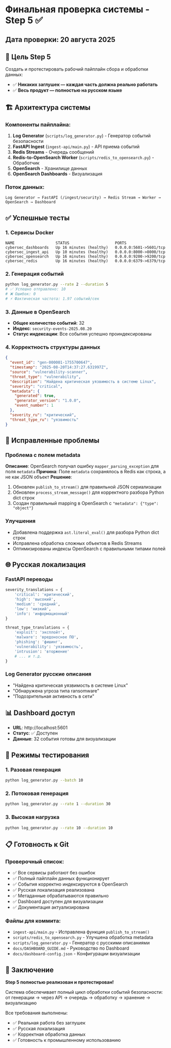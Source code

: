 # Финальная проверка системы - Step 5 ✅

## Дата проверки: 20 августа 2025

## 🎯 Цель Step 5
Создать и протестировать рабочий пайплайн сбора и обработки данных:
- ✅ **Никаких заглушек — каждая часть должна реально работать**
- ✅ **Весь продукт — полностью на русском языке**

## 🏗️ Архитектура системы

### Компоненты пайплайна:
1. **Log Generator** (`scripts/log_generator.py`) - Генератор событий безопасности
2. **FastAPI Ingest** (`ingest-api/main.py`) - API приема событий  
3. **Redis Streams** - Очередь сообщений
4. **Redis-to-OpenSearch Worker** (`scripts/redis_to_opensearch.py`) - Обработчик
5. **OpenSearch** - Хранилище данных
6. **OpenSearch Dashboards** - Визуализация

### Поток данных:
```
Log Generator → FastAPI (/ingest/security) → Redis Stream → Worker → OpenSearch → Dashboard
```

## ✅ Успешные тесты

### 1. Сервисы Docker
```
NAME                  STATUS                    PORTS
cybersec_dashboards   Up 16 minutes (healthy)   0.0.0.0:5601->5601/tcp
cybersec_ingest_api   Up 10 minutes (healthy)   0.0.0.0:8000->8000/tcp  
cybersec_opensearch   Up 16 minutes (healthy)   0.0.0.0:9200->9200/tcp
cybersec_redis        Up 16 minutes (healthy)   0.0.0.0:6379->6379/tcp
```

### 2. Генерация событий
```bash
python log_generator.py --rate 2 --duration 5
# ✅ Успешно отправлено: 10
# ❌ Ошибок: 0
# ⚡ Фактическая частота: 1.97 событий/сек
```

### 3. Данные в OpenSearch
- **Общее количество событий**: 32
- **Индекс**: `security-events-2025.08.20`
- **Статус индексации**: Все события успешно проиндексированы

### 4. Корректность структуры данных
```json
{
  "event_id": "gen-000001-1755700647",
  "timestamp": "2025-08-20T14:37:27.631997Z",
  "source": "vulnerability-scanner",
  "threat_type": "vulnerability",
  "description": "Найдена критическая уязвимость в системе Linux",
  "severity": "critical",
  "metadata": {
    "generated": true,
    "generator_version": "1.0.0",
    "event_number": 1
  },
  "severity_ru": "критический",
  "threat_type_ru": "уязвимость"
}
```

## 🔧 Исправленные проблемы

### Проблема с полем metadata
**Описание**: OpenSearch получал ошибку `mapper_parsing_exception` для поля `metadata`
**Причина**: Поле `metadata` сохранялось в Redis как строка, а не как JSON объект
**Решение**: 
1. Обновлен `publish_to_stream()` для правильной JSON сериализации
2. Обновлен `process_stream_message()` для корректного разбора Python dict строк
3. Создан правильный mapping в OpenSearch с `"metadata": {"type": "object"}`

### Улучшения
- Добавлена поддержка `ast.literal_eval()` для разбора Python dict строк
- Исправлена обработка сложных объектов в Redis Streams
- Оптимизированы индексы OpenSearch с правильными типами полей

## 🌐 Русская локализация

### FastAPI переводы
```python
severity_translations = {
    'critical': 'критический',
    'high': 'высокий', 
    'medium': 'средний',
    'low': 'низкий',
    'info': 'информационный'
}

threat_type_translations = {
    'exploit': 'эксплойт',
    'malware': 'вредоносное ПО',
    'phishing': 'фишинг',
    'vulnerability': 'уязвимость',
    'intrusion': 'вторжение'
    # ... и т.д.
}
```

### Log Generator русские описания
- "Найдена критическая уязвимость в системе Linux"
- "Обнаружена угроза типа ransomware"
- "Подозрительная активность в сети"

## 📊 Dashboard доступ
- **URL**: http://localhost:5601
- **Статус**: ✅ Доступен
- **Данные**: 32 события готовы для визуализации

## 🧪 Режимы тестирования

### 1. Разовая генерация
```bash
python log_generator.py --batch 10
```

### 2. Потоковая генерация  
```bash
python log_generator.py --rate 1 --duration 30
```

### 3. Высокая нагрузка
```bash
python log_generator.py --rate 10 --duration 10
```

## 📋 Готовность к Git

### Проверочный список:
- ✅ Все сервисы работают без ошибок
- ✅ Полный пайплайн данных функционирует  
- ✅ События корректно индексируются в OpenSearch
- ✅ Русская локализация реализована
- ✅ Метаданные обрабатываются правильно
- ✅ Dashboard доступен для визуализации
- ✅ Документация актуализирована

### Файлы для коммита:
- `ingest-api/main.py` - Исправлена функция `publish_to_stream()`
- `scripts/redis_to_opensearch.py` - Улучшена обработка metadata
- `scripts/log_generator.py` - Генератор с русскими описаниями
- `docs/DASHBOARD_GUIDE.md` - Руководство по Dashboard
- `docs/dashboard-config.json` - Конфигурации визуализации

## 🎉 Заключение

**Step 5 полностью реализован и протестирован!**

Система обеспечивает полный цикл обработки событий безопасности:
от генерации → через API → очередь → обработку → хранение → визуализацию

Все требования выполнены:
- ✅ Реальная работа без заглушек
- ✅ Русская локализация
- ✅ Корректная обработка данных
- ✅ Готовность к промышленному использованию
